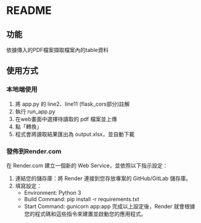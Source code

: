 # README

## 功能
依據傳入的PDF檔案擷取檔案內的table資料

## 使用方式
### 本地端使用
1. 將 app.py 的 line2、line11 (flask_cors部分)註解
2. 執行 run_app.py
3. 在web畫面中選擇待讀取的 pdf 檔案並上傳
4. 點「轉換」
5. 程式會將讀取結果匯出為 output.xlsx，並自動下載

### 發佈到Render.com
在 Render.com 建立一個新的 Web Service，並依照以下指示設定：
   1. 連結您的儲存庫：將 Render 連接到您存放專案的 GitHub/GitLab 儲存庫。
   2. 填寫設定：
       * Environment: Python 3
       * Build Command: pip install -r requirements.txt
       * Start Command: gunicorn app:app
  完成以上設定後，Render 就會根據您的程式碼和這些指令來建置並啟動您的應用程式。
